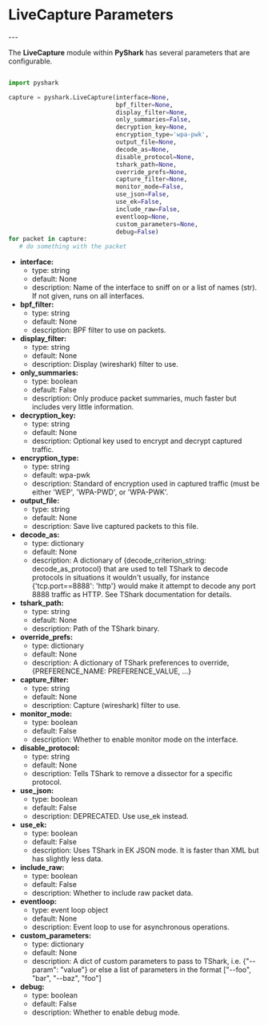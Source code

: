 <h1> <strong>LiveCapture Parameters</strong> </h1>
---

<p align="justify"> 

The <strong>LiveCapture</strong> module within <strong>PyShark</strong> has several parameters that are configurable.  
</p>


```python

import pyshark

capture = pyshark.LiveCapture(interface=None,
                              bpf_filter=None, 
                              display_filter=None, 
                              only_summaries=False,
                              decryption_key=None, 
                              encryption_type='wpa-pwk', 
                              output_file=None, 
                              decode_as=None,
                              disable_protocol=None, 
                              tshark_path=None, 
                              override_prefs=None, 
                              capture_filter=None,
                              monitor_mode=False, 
                              use_json=False, 
                              use_ek=False,
                              include_raw=False, 
                              eventloop=None,
                              custom_parameters=None,
                              debug=False)
for packet in capture:
   # do something with the packet

```


<ul>

<li><strong>interface:</strong>
	<ul>
		<li>type: string</li> 
		<li>default: None</li>
		<li>description: Name of the interface to sniff on or a list of names (str). If not given, runs on all interfaces.</li>  
</ul>
</li>

<li><strong>bpf_filter:</strong>
	<ul>
		<li>type: string</li> 
		<li>default: None</li>
		<li>description: BPF filter to use on packets.</li>  
</ul>
</li>

<li><strong>display_filter:</strong>
	<ul>
		<li>type: string</li> 
		<li>default: None</li>
		<li>description: Display (wireshark) filter to use.</li>  
</ul>
</li>

<li><strong>only_summaries:</strong>
	<ul>
		<li>type: boolean</li> 
		<li>default: False</li>
		<li>description: Only produce packet summaries, much faster but includes very little information.</li>  
</ul>
</li>

<li><strong>decryption_key:</strong>
	<ul>
		<li>type: string</li> 
		<li>default: None</li>
		<li>description: Optional key used to encrypt and decrypt captured traffic.</li>  
</ul>
</li>

<li><strong>encryption_type:</strong>
	<ul>
		<li>type: string</li> 
		<li>default: wpa-pwk</li>
		<li>description: Standard of encryption used in captured traffic (must be either 'WEP', 'WPA-PWD', or
        'WPA-PWK'.</li>  
</ul>
</li>

<li><strong>output_file:</strong>
	<ul>
		<li>type: string</li> 
		<li>default: None</li>
		<li>description: Save live captured packets to this file.</li>  
</ul>
</li>

<li><strong>decode_as:</strong>
	<ul>
		<li>type: dictionary</li> 
		<li>default: None</li>
		<li>description: A dictionary of {decode_criterion_string: decode_as_protocol} that are used to tell TShark
        to decode protocols in situations it wouldn't usually, for instance {'tcp.port==8888': 'http'} would make
        it attempt to decode any port 8888 traffic as HTTP. See TShark documentation for details.</li>  
</ul>
</li>

<li><strong>tshark_path:</strong>
	<ul>
		<li>type: string</li> 
		<li>default: None</li>
		<li>description: Path of the TShark binary.</li>  
</ul>
</li>

<li><strong>override_prefs:</strong>
	<ul>
		<li>type: dictionary</li> 
		<li>default: None</li>
		<li>description: A dictionary of TShark preferences to override, {PREFERENCE_NAME: PREFERENCE_VALUE, ...}</li>  
</ul>
</li>

<li><strong>capture_filter:</strong>
	<ul>
		<li>type: string</li> 
		<li>default: None</li>
		<li>description: Capture (wireshark) filter to use.</li>  
</ul>
</li>

<li><strong>monitor_mode:</strong>
	<ul>
		<li>type: boolean</li> 
		<li>default: False</li>
		<li>description: Whether to enable monitor mode on the interface.</li>  
</ul>
</li>

<li><strong>disable_protocol:</strong>
	<ul>
		<li>type: string</li> 
		<li>default: None</li>
		<li>description: Tells TShark to remove a dissector for a specific protocol.</li>  
</ul>
</li>

<li><strong>use_json:</strong>
	<ul>
		<li>type: boolean</li> 
		<li>default: False</li>
		<li>description: DEPRECATED. Use use_ek instead.</li>  
</ul>
</li>

<li><strong>use_ek:</strong>
	<ul>
		<li>type: boolean</li> 
		<li>default: False</li>
		<li>description: Uses TShark in EK JSON mode. It is faster than XML but has slightly less data.</li>  
</ul>
</li>


<li><strong>include_raw:</strong>
	<ul>
		<li>type: boolean</li> 
		<li>default: False</li>
		<li>description: Whether to include raw packet data.</li>  
</ul>
</li>

<li><strong>eventloop:</strong>
	<ul>
		<li>type: event loop object</li> 
		<li>default: None</li>
		<li>description: Event loop to use for asynchronous operations.</li>  
</ul>
</li>

<li><strong>custom_parameters:</strong>
	<ul>
		<li>type: dictionary</li> 
		<li>default: None</li>
		<li>description: A dict of custom parameters to pass to TShark, i.e. {"--param": "value"} or
        else a list of parameters in the format ["--foo", "bar", "--baz", "foo"]</li>  
</ul>
</li>

<li><strong>debug:</strong>
	<ul>
		<li>type: boolean</li> 
		<li>default: False</li>
		<li>description: Whether to enable debug mode.</li>  
</ul>
</li>

</ul>



















